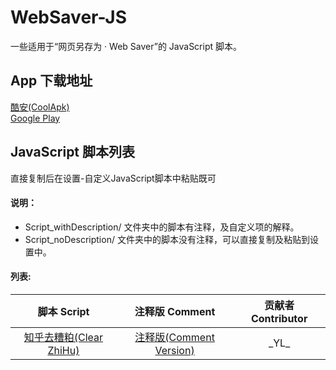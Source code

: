 # WebSaver-JS
一些适用于“网页另存为 · Web Saver”的 JavaScript 脚本。

## App 下载地址
[酷安(CoolApk)](https://www.coolapk.com/apk/com.yl.fadr.websaver)  
[Google Play](https://play.google.com/store/apps/details?id=com.yl.fadr.websaver)

## JavaScript 脚本列表
直接复制后在设置-自定义JavaScript脚本中粘贴既可

#### 说明：
- Script_withDescription/ 文件夹中的脚本有注释，及自定义项的解释。
- Script_noDescription/ 文件夹中的脚本没有注释，可以直接复制及粘贴到设置中。

#### 列表:

| 脚本 Script      | 注释版 Comment      | 贡献者 Contributor |
| :-----------: | :-----------: | :-----------: |
| [知乎去糟粕(Clear ZhiHu)](https://github.com/FaDrYL/WebSaver-JS/blob/master/Script_noDescription/clear_zhihu.js) | [注释版(Comment Version)](https://github.com/FaDrYL/WebSaver-JS/blob/master/Script_withDescription/clear_zhihu.js) | \_YL\_ |
